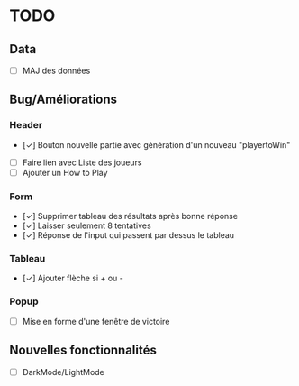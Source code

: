 # TODO

## Data

- [ ] MAJ des données

## Bug/Améliorations

### Header

- [✓] Bouton nouvelle partie avec génération d'un nouveau "playertoWin"
- [ ] Faire lien avec Liste des joueurs
- [ ] Ajouter un How to Play

### Form

- [✓] Supprimer tableau des résultats après bonne réponse
- [✓] Laisser seulement 8 tentatives
- [✓] Réponse de l'input qui passent par dessus le tableau

### Tableau

- [✓] Ajouter flèche si + ou -

### Popup

- [ ] Mise en forme d'une fenêtre de victoire

## Nouvelles fonctionnalités

- [ ] DarkMode/LightMode
